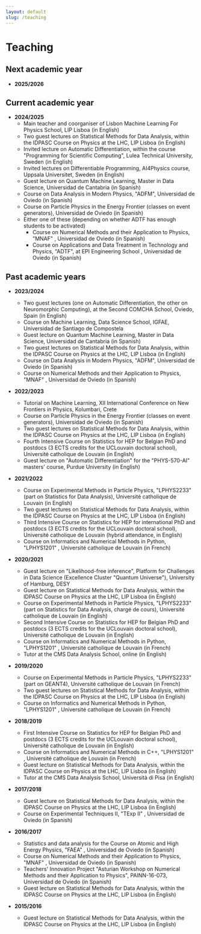 ```yaml
---
layout: default
slug: /teaching
---
```


# Teaching

## Next academic year

- **2025/2026**

    
## Current academic year

- **2024/2025**
  - Main teacher and coorganiser of Lisbon Machine Learning For Physics School, LIP Lisboa (in English) <!-- (15h)-->
  - Two guest lectures <!--(4h)--> on Statistical Methods for Data Analysis, within the IDPASC Course on Physics at the LHC, LIP Lisboa (in English)
  - Invited lecture on Automatic Differentiation, within the course "Programming for Scientific Computing", Lulea Technical University, Sweden (in English)
  - Invited lectures on Differentiable Programming, AI4Physics course, Uppsala Universitet, Sweden (in English) <!-- (6h) -->
  - Guest lecture on Quantum Machine Learning, Master in Data Science, Universidad de Cantabria (in Spanish) <!--(2h)-->
  - Course on Data Analysis in Modern Physics, "ADFM", Universidad de Oviedo (in Spanish) <!--(45h)-->
  - Course on Particle Physics in the Energy Frontier (classes on event generators), Universidad de Oviedo (in Spanish) <!--(6h)-->
  - Either one of these (depending on whether ADTF has enough students to be activated)
    - Course on Numerical Methods and their Application to Physics, "MNAF" <!--(44h)-->, Universidad de Oviedo (in Spanish)
    - Course on Applications and Data Treatment in Technology and Physics, "ADTF", at EPI Engineering School <!-- (44h)-->, Universidad de Oviedo (in Spanish)

## Past academic years

- **2023/2024**
  - Two guest lectures (one on Automatic Differentiation, the other on Neuromorphic Computing), at the Second COMCHA School, Oviedo, Spain (in English) <!-- (3h) -->
  - Course on Machine Learning, Data Science School, IGFAE, Universidad de Santiago de Compostela <!-- (12h)-->
  - Guest lecture on Quantum Machine Learning, Master in Data Science, Universidad de Cantabria (in Spanish) <!--(2h)-->
  - Two guest lectures <!--(4h)--> on Statistical Methods for Data Analysis, within the IDPASC Course on Physics at the LHC, LIP Lisboa (in English)
  - Course on Data Analysis in Modern Physics, "ADFM", Universidad de Oviedo (in Spanish) <!--(45h)-->
  - Course on Numerical Methods and their Application to Physics, "MNAF" <!--(44h)-->, Universidad de Oviedo (in Spanish)

- **2022/2023** 
  - Tutorial on Machine Learning, XII International Conference on New Frontiers in Physics, Kolumbari, Crete <!--(1h)-->
  - Course on Particle Physics in the Energy Frontier (classes on event generators), Universidad de Oviedo (in Spanish) <!--(6h)-->
  - Two guest lectures <!--(4h)--> on Statistical Methods for Data Analysis, within the IDPASC Course on Physics at the LHC, LIP Lisboa (in English)
  - Fourth Intensive Course on Statistics for HEP <!--(20h)--> for Belgian PhD and postdocs (3 ECTS credits for the UCLouvain doctoral school),  Université catholique de Louvain (in English)
  - Guest lecture <!--(1.5h)--> on "Automatic Differentiation" for the "PHYS-570-AI" masters' course, Purdue University (in English)

- **2021/2022**
  - Course on Experimental Methods in Particle Physics, "LPHYS2233" (<!--10h-->part on Statistics for Data Analysis), Université catholique de Louvain (in English)
  - Two guest lectures <!--(4h)--> on Statistical Methods for Data Analysis, within the IDPASC Course on Physics at the LHC, LIP Lisboa (in English)
  - Third Intensive Course on Statistics for HEP <!--(20h)--> for international PhD and postdocs (3 ECTS credits for the UCLouvain doctoral school),  Université catholique de Louvain (hybrid attendance, in English)
  - Course on Informatics and Numerical Methods in Python, "LPHYS1201" <!--(45h)-->, Université catholique de Louvain (in French)
  
- **2020/2021** 
  - Guest lecture <!--(2h)--> on "Likelihood-free inference", Platform for Challenges in Data Science (Excellence Cluster "Quantum Universe"), University of Hamburg, DESY
  - Guest lecture <!--(4h)--> on Statistical Methods for Data Analysis, within the IDPASC Course on Physics at the LHC, LIP Lisboa (in English)
  - Course on Experimental Methods in Particle Physics, "LPHYS2233" (<!--10h-->part on Statistics for Data Analysis, chargé de cours), Université catholique de Louvain (in English)
  - Second Intensive Course on Statistics for HEP <!--(20h)--> for Belgian PhD and postdocs (3 ECTS credits for the UCLouvain doctoral school),  Université catholique de Louvain (in English)
  - Course on Informatics and Numerical Methods in Python, "LPHYS1201" <!--(45h)-->, Université catholique de Louvain (in French)
  - Tutor at the CMS Data Analysis School, online (in English)
  
- **2019/2020**
  - Course on Experimental Methods in Particle Physics, "LPHYS2233" (<!--18h-->part on GEANT4), Université catholique de Louvain (in French)
  - Two guest lectures <!--(4h)--> on Statistical Methods for Data Analysis, within the IDPASC Course on Physics at the LHC, LIP Lisboa (in English)
  - Course on Informatics and Numerical Methods in Python, "LPHYS1201" <!--(45h)-->, Université catholique de Louvain (in French)
  
- **2018/2019**
  - First Intensive Course on Statistics for HEP <!--(14h)--> for Belgian PhD and postdocs (3 ECTS credits for the UCLouvain doctoral school),  Université catholique de Louvain (in English)
  - Course on Informatics and Numerical Methods in C++, "LPHYS1201" <!--(45h)-->, Université catholique de Louvain (in French)
  - Guest lecture <!--(2h)--> on Statistical Methods for Data Analysis, within the IDPASC Course on Physics at the LHC, LIP Lisboa (in English)
  - Tutor at the CMS Data Analysis School, Università di Pisa (in English)

- **2017/2018**
  - Guest lecture <!--(2h)--> on Statistical Methods for Data Analysis, within the IDPASC Course on Physics at the LHC, LIP Lisboa (in English)
  - Course on Experimental Techniques II, "TExp II" <!--(34h)-->, Universidad de Oviedo (in Spanish)
  
- **2016/2017**
  - Statistics and data analysis for the Course on Atomic and High Energy Physics, "FAEA" <!--(8h)-->, Universidad de Oviedo (in Spanish)
  - Course on Numerical Methods and their Application to Physics, "MNAF" <!--(44h)-->, Universidad de Oviedo (in Spanish)
  - Teachers' Innovation Project "Asturian Workshop on Numerical Methods and their Application to Physics", PAINN-16-073, Universidad de Oviedo (in Spanish)
  - Guest lecture <!--(2h)--> on Statistical Methods for Data Analysis, within the IDPASC Course on Physics at the LHC, LIP Lisboa (in English)

- **2015/2016**
  - Guest lecture <!--(2h)--> on Statistical Methods for Data Analysis, within the IDPASC Course on Physics at the LHC, LIP Lisboa (in English)